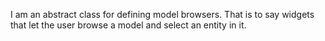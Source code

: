 I am an abstract class for defining model browsers.
That is to say widgets that let the user browse a model and select an entity in it.
